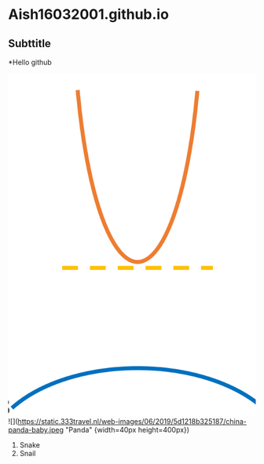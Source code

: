 # Aish16032001.github.io
## Subttitle
*Hello github


![My structure](11.png)
![](https://static.333travel.nl/web-images/06/2019/5d1218b325187/china-panda-baby.jpeg "Panda" {width=40px height=400px})

1. Snake
1. Snail
